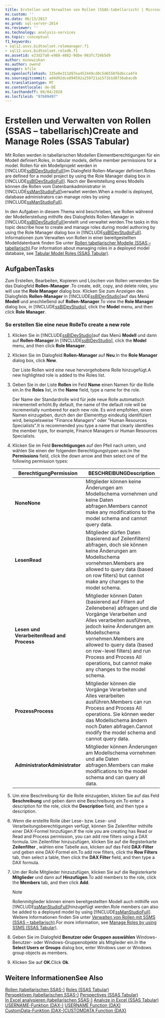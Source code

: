 ```yaml
---
title: Erstellen und Verwalten von Rollen (SSAS-tabellarisch) | Microsoft-Dokumentation
ms.custom: ''
ms.date: 06/13/2017
ms.prod: sql-server-2014
ms.reviewer: ''
ms.technology: analysis-services
ms.topic: conceptual
f1_keywords:
- sql12.asvs.bidtoolset.rolemanager.f1
- sql12.asvs.bidtoolset.roledb.f1
ms.assetid: e23d27a8-e968-4082-9dbe-963fc724b5d9
author: minewiskan
ms.author: owend
manager: kfile
ms.openlocfilehash: 335e0e311d97ea452449cd0c5d6550f6dbcca4f4
ms.sourcegitcommit: ad4d92dce894592a259721a1571b1d8736abacdb
ms.translationtype: MT
ms.contentlocale: de-DE
ms.lasthandoff: 08/04/2020
ms.locfileid: "87609497"
---
```

# <a name="create-and-manage-roles-ssas-tabular"></a><span data-ttu-id="cf8c5-102">Erstellen und Verwalten von Rollen (SSAS – tabellarisch)</span><span class="sxs-lookup"><span data-stu-id="cf8c5-102">Create and Manage Roles (SSAS Tabular)</span></span>
  <span data-ttu-id="cf8c5-103">Mit Rollen werden in tabellarischen Modellen Elementberechtigungen für ein Modell definiert.</span><span class="sxs-lookup"><span data-stu-id="cf8c5-103">Roles, in tabular models, define member permissions for a model.</span></span> <span data-ttu-id="cf8c5-104">Rollen für ein Modellprojekt werden in [!INCLUDE[ssBIDevStudioFull](../../includes/ssbidevstudiofull-md.md)]im Dialogfeld Rollen-Manager definiert.</span><span class="sxs-lookup"><span data-stu-id="cf8c5-104">Roles are defined for a model project by using the Role Manager dialog box in [!INCLUDE[ssBIDevStudioFull](../../includes/ssbidevstudiofull-md.md)].</span></span> <span data-ttu-id="cf8c5-105">Nach der Bereitstellung eines Modells können die Rollen vom Datenbankadministrator in [!INCLUDE[ssManStudioFull](../../includes/ssmanstudiofull-md.md)]verwaltet werden.</span><span class="sxs-lookup"><span data-stu-id="cf8c5-105">When a model is deployed, database administrators can manage roles by using [!INCLUDE[ssManStudioFull](../../includes/ssmanstudiofull-md.md)].</span></span>  
  
 <span data-ttu-id="cf8c5-106">In den Aufgaben in diesem Thema wird beschrieben, wie Rollen während der Modellerstellung mithilfe des Dialogfelds Rollen-Manager in [!INCLUDE[ssBIDevStudioFull](../../includes/ssbidevstudiofull-md.md)]erstellt und verwaltet werden.</span><span class="sxs-lookup"><span data-stu-id="cf8c5-106">The tasks in this topic describe how to create and manage roles during model authoring by using the Role Manager dialog box in [!INCLUDE[ssBIDevStudioFull](../../includes/ssbidevstudiofull-md.md)].</span></span> <span data-ttu-id="cf8c5-107">Informationen zum Verwalten von Rollen in einer bereitgestellten Modelldatenbank finden Sie unter [Rollen tabellarischer Modelle &#40;SSAS – tabellarisch&#41;](roles-ssas-tabular.md).</span><span class="sxs-lookup"><span data-stu-id="cf8c5-107">For information about managing roles in a deployed model database, see [Tabular Model Roles &#40;SSAS Tabular&#41;](roles-ssas-tabular.md).</span></span>  
  
## <a name="tasks"></a><span data-ttu-id="cf8c5-108">Aufgaben</span><span class="sxs-lookup"><span data-stu-id="cf8c5-108">Tasks</span></span>  
 <span data-ttu-id="cf8c5-109">Zum Erstellen, Bearbeiten, Kopieren und Löschen von Rollen verwenden Sie das Dialogfeld **Rollen-Manager** .</span><span class="sxs-lookup"><span data-stu-id="cf8c5-109">To create, edit, copy, and delete roles, you will use the **Role Manager** dialog box.</span></span> <span data-ttu-id="cf8c5-110">Klicken Sie zum Anzeigen des Dialogfelds **Rollen-Manager** in [!INCLUDE[ssBIDevStudio](../../includes/ssbidevstudio-md.md)]auf das Menü **Modell** und anschließend auf **Rollen-Manager**.</span><span class="sxs-lookup"><span data-stu-id="cf8c5-110">To view the **Role Manager** dialog box, in [!INCLUDE[ssBIDevStudio](../../includes/ssbidevstudio-md.md)], click the **Model** menu, and then click **Role Manager**.</span></span>  
  
###  <a name="to-create-a-new-role"></a><a name="bkmk_new_role"></a><span data-ttu-id="cf8c5-111">So erstellen Sie eine neue Rolle</span><span class="sxs-lookup"><span data-stu-id="cf8c5-111">To create a new role</span></span>  
  
1.  <span data-ttu-id="cf8c5-112">Klicken Sie in [!INCLUDE[ssBIDevStudio](../../includes/ssbidevstudio-md.md)]auf das Menü **Modell** und dann auf **Rollen-Manager**.</span><span class="sxs-lookup"><span data-stu-id="cf8c5-112">In [!INCLUDE[ssBIDevStudio](../../includes/ssbidevstudio-md.md)], click the **Model** menu, and then click **Role Manager**.</span></span>  
  
2.  <span data-ttu-id="cf8c5-113">Klicken Sie im Dialogfeld **Rollen-Manager** auf **Neu**.</span><span class="sxs-lookup"><span data-stu-id="cf8c5-113">In the **Role Manager** dialog box, click **New**.</span></span>  
  
     <span data-ttu-id="cf8c5-114">Der Liste Rollen wird eine neue hervorgehobene Rolle hinzugefügt.</span><span class="sxs-lookup"><span data-stu-id="cf8c5-114">A new highlighted role is added to the Roles list.</span></span>  
  
3.  <span data-ttu-id="cf8c5-115">Geben Sie in der Liste **Rollen** im Feld **Name** einen Namen für die Rolle ein.</span><span class="sxs-lookup"><span data-stu-id="cf8c5-115">In the **Roles** list, in the **Name** field, type a name for the role.</span></span>  
  
     <span data-ttu-id="cf8c5-116">Der Name der Standardrolle wird für jede neue Rolle automatisch inkrementell erhöht.</span><span class="sxs-lookup"><span data-stu-id="cf8c5-116">By default, the name of the default role will be incrementally numbered for each new role.</span></span> <span data-ttu-id="cf8c5-117">Es wird empfohlen, einen Namen einzugeben, durch den der Elementtyp eindeutig identifiziert wird, beispielsweise "Finance Managers" oder "Human Resources Specialists".</span><span class="sxs-lookup"><span data-stu-id="cf8c5-117">It is recommended you type a name that clearly identifies the member type, for example, Finance Managers or Human Resources Specialists.</span></span>  
  
4.  <span data-ttu-id="cf8c5-118">Klicken Sie im Feld **Berechtigungen** auf den Pfeil nach unten, und wählen Sie einen der folgenden Berechtigungstypen aus:</span><span class="sxs-lookup"><span data-stu-id="cf8c5-118">In the **Permissions** field, click the down arrow and then select one of the following permission types:</span></span>  
  
    |<span data-ttu-id="cf8c5-119">Berechtigung</span><span class="sxs-lookup"><span data-stu-id="cf8c5-119">Permission</span></span>|<span data-ttu-id="cf8c5-120">BESCHREIBUNG</span><span class="sxs-lookup"><span data-stu-id="cf8c5-120">Description</span></span>|  
    |----------------|-----------------|  
    |<span data-ttu-id="cf8c5-121">**None**</span><span class="sxs-lookup"><span data-stu-id="cf8c5-121">**None**</span></span>|<span data-ttu-id="cf8c5-122">Mitglieder können keine Änderungen am Modellschema vornehmen und keine Daten abfragen.</span><span class="sxs-lookup"><span data-stu-id="cf8c5-122">Members cannot make any modifications to the model schema and cannot query data.</span></span>|  
    |<span data-ttu-id="cf8c5-123">**Lesen**</span><span class="sxs-lookup"><span data-stu-id="cf8c5-123">**Read**</span></span>|<span data-ttu-id="cf8c5-124">Mitglieder dürfen Daten (basierend auf Zeilenfiltern) abfragen, doch sie können keine Änderungen am Modellschema vornehmen.</span><span class="sxs-lookup"><span data-stu-id="cf8c5-124">Members are allowed to query data (based on row filters) but cannot make any changes to the model schema.</span></span>|  
    |<span data-ttu-id="cf8c5-125">**Lesen und Verarbeiten**</span><span class="sxs-lookup"><span data-stu-id="cf8c5-125">**Read and Process**</span></span>|<span data-ttu-id="cf8c5-126">Mitglieder können Daten (basierend auf Filtern auf Zeilenebene) abfragen und die Vorgänge Verarbeiten und Alles verarbeiten ausführen, jedoch keine Änderungen am Modellschema vornehmen.</span><span class="sxs-lookup"><span data-stu-id="cf8c5-126">Members are allowed to query data (based on row-level filters) and run Process and Process All operations, but cannot make any changes to the model schema.</span></span>|  
    |<span data-ttu-id="cf8c5-127">**Prozess**</span><span class="sxs-lookup"><span data-stu-id="cf8c5-127">**Process**</span></span>|<span data-ttu-id="cf8c5-128">Mitglieder können die Vorgänge Verarbeiten und Alles verarbeiten ausführen.</span><span class="sxs-lookup"><span data-stu-id="cf8c5-128">Members can run Process and Process All operations.</span></span> <span data-ttu-id="cf8c5-129">Sie können weder das Modellschema ändern noch Daten abfragen.</span><span class="sxs-lookup"><span data-stu-id="cf8c5-129">Cannot modify the model schema and cannot query data.</span></span>|  
    |<span data-ttu-id="cf8c5-130">**Administrator**</span><span class="sxs-lookup"><span data-stu-id="cf8c5-130">**Administrator**</span></span>|<span data-ttu-id="cf8c5-131">Mitglieder können Änderungen am Modellschema vornehmen und alle Daten abfragen.</span><span class="sxs-lookup"><span data-stu-id="cf8c5-131">Members can make modifications to the model schema and can query all data.</span></span>|  
  
5.  <span data-ttu-id="cf8c5-132">Um eine Beschreibung für die Rolle einzugeben, klicken Sie auf das Feld **Beschreibung** und geben dann eine Beschreibung ein.</span><span class="sxs-lookup"><span data-stu-id="cf8c5-132">To enter a description for the role, click the **Description** field, and then type a description.</span></span>  
  
6.  <span data-ttu-id="cf8c5-133">Wenn die erstellte Rolle über Lese- bzw. Lese- und Verarbeitungsberechtigungen verfügt, können Sie Zeilenfilter mithilfe einer DAX-Formel hinzufügen.</span><span class="sxs-lookup"><span data-stu-id="cf8c5-133">If the role you are creating has Read or Read and Process permission, you can add row filters using a DAX formula.</span></span> <span data-ttu-id="cf8c5-134">Um Zeilenfilter hinzuzufügen, klicken Sie auf die Registerkarte **Zeilenfilter** , wählen eine Tabelle aus, klicken auf das Feld **DAX-Filter** und geben eine DAX-Formel ein.</span><span class="sxs-lookup"><span data-stu-id="cf8c5-134">To add row filters, click the **Row Filters** tab, then select a table, then click the **DAX Filter** field, and then type a DAX formula.</span></span>  
  
7.  <span data-ttu-id="cf8c5-135">Um der Rolle Mitglieder hinzuzufügen, klicken Sie auf die Registerkarte **Mitglieder** und dann auf **Hinzufügen**.</span><span class="sxs-lookup"><span data-stu-id="cf8c5-135">To add members to the role, click the **Members** tab, and then click **Add**.</span></span>  
  
    > [!NOTE]  
    >  <span data-ttu-id="cf8c5-136">Rollenmitglieder können einem bereitgestellten Modell auch mithilfe von [!INCLUDE[ssManStudioFull](../../includes/ssmanstudiofull-md.md)]hinzugefügt werden.</span><span class="sxs-lookup"><span data-stu-id="cf8c5-136">Role members can also be added to a deployed model by using [!INCLUDE[ssManStudioFull](../../includes/ssmanstudiofull-md.md)].</span></span> <span data-ttu-id="cf8c5-137">Weitere Informationen finden Sie unter [Verwalten von Rollen mit SSMS &#40;SSAS – tabellarisch&#41;](manage-roles-by-using-ssms-ssas-tabular.md).</span><span class="sxs-lookup"><span data-stu-id="cf8c5-137">For more information, see [Manage Roles by using SSMS &#40;SSAS Tabular&#41;](manage-roles-by-using-ssms-ssas-tabular.md).</span></span>  
  
8.  <span data-ttu-id="cf8c5-138">Geben Sie im Dialogfeld **Benutzer oder Gruppen auswählen** Windows-Benutzer- oder Windows-Gruppenobjekte als Mitglieder ein.</span><span class="sxs-lookup"><span data-stu-id="cf8c5-138">In the **Select Users or Groups** dialog box, enter Windows user or Windows group objects as members.</span></span>  
  
9. <span data-ttu-id="cf8c5-139">Klicken Sie auf **OK**.</span><span class="sxs-lookup"><span data-stu-id="cf8c5-139">Click **Ok**.</span></span>  
  
## <a name="see-also"></a><span data-ttu-id="cf8c5-140">Weitere Informationen</span><span class="sxs-lookup"><span data-stu-id="cf8c5-140">See Also</span></span>  
 <span data-ttu-id="cf8c5-141">[Rollen &#40;tabellarischen SSAS-&#41;](roles-ssas-tabular.md) </span><span class="sxs-lookup"><span data-stu-id="cf8c5-141">[Roles &#40;SSAS Tabular&#41;](roles-ssas-tabular.md) </span></span>  
 <span data-ttu-id="cf8c5-142">[Perspektiven &#40;tabellarischen SSAS-&#41;](perspectives-ssas-tabular.md) </span><span class="sxs-lookup"><span data-stu-id="cf8c5-142">[Perspectives &#40;SSAS Tabular&#41;](perspectives-ssas-tabular.md) </span></span>  
 <span data-ttu-id="cf8c5-143">[In Excel analysieren &#40;tabellarischen SSAS-&#41;](analyze-in-excel-ssas-tabular.md) </span><span class="sxs-lookup"><span data-stu-id="cf8c5-143">[Analyze in Excel &#40;SSAS Tabular&#41;](analyze-in-excel-ssas-tabular.md) </span></span>  
 <span data-ttu-id="cf8c5-144">[USERNAME-Funktion &#40;DAX-&#41;](/dax/username-function-dax) </span><span class="sxs-lookup"><span data-stu-id="cf8c5-144">[USERNAME Function &#40;DAX&#41;](/dax/username-function-dax) </span></span>  
 [<span data-ttu-id="cf8c5-145">CustomData-Funktion &#40;DAX-&#41;</span><span class="sxs-lookup"><span data-stu-id="cf8c5-145">CUSTOMDATA Function &#40;DAX&#41;</span></span>](/dax/customdata-function-dax)  
  
  
